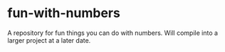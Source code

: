 # fun-with-numbers
A repository for fun things you can do with numbers. Will compile into a larger project at a later date.
